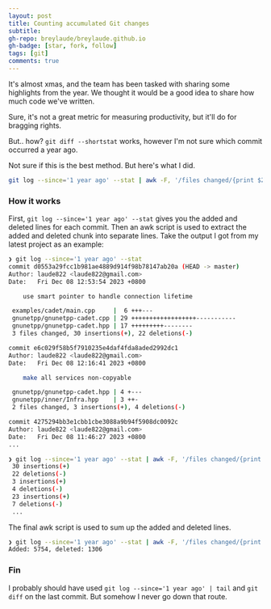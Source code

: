 ```yaml
---
layout: post
title: Counting accumulated Git changes
subtitle: 
gh-repo: breylaude/breylaude.github.io
gh-badge: [star, fork, follow]
tags: [git]
comments: true
---
```


It's almost xmas, and the team has been tasked with sharing some highlights from the year. We thought it would be a good idea to share how much code we've written. 

Sure, it's not a great metric for measuring productivity, but it'll do for bragging rights. 

But.. how? `git diff --shortstat` works, however I'm not sure which commit occurred a year ago.

Not sure if this is the best method. But here's what I did.

```bash
git log --since='1 year ago' --stat | awk -F, '/files changed/{print $2; if($3 != "") print $3}' | awk -F' ' '{if($2 == "insertions(+)") added += $1; else deleted += $1} END {print "Added: " added ", deleted " deleted}'
```

### How it works
First, `git log --since='1 year ago' --stat` gives you the added and deleted lines for each commit. Then an awk script is used to extract the added and deleted chunk into separate lines. Take the output I got from my latest project as an example:

```bash
❯ git log --since='1 year ago' --stat
commit d0553a29fcc1b981ae4889d914f98b78147ab20a (HEAD -> master)
Author: laude822 <laude822@gmail.com>
Date:   Fri Dec 08 12:53:54 2023 +0800

    use smart pointer to handle connection lifetime

 examples/cadet/main.cpp     |  6 +++---
 gnunetpp/gnunetpp-cadet.cpp | 29 ++++++++++++++++++-----------
 gnunetpp/gnunetpp-cadet.hpp | 17 +++++++++--------
 3 files changed, 30 insertions(+), 22 deletions(-)

commit e6c029f58b5f7910235e4daf4fda8aded2992dc1
Author: laude822 <laude822@gmail.com>
Date:   Fri Dec 08 12:16:41 2023 +0800

    make all services non-copyable

 gnunetpp/gnunetpp-cadet.hpp | 4 +---
 gnunetpp/inner/Infra.hpp    | 3 ++-
 2 files changed, 3 insertions(+), 4 deletions(-)

commit 4275294bb3e1cbb1cbe3088a9b94f5908dc0092c
Author: laude822 <laude822@gmail.com>
Date:   Fri Dec 08 11:46:27 2023 +0800
...

❯ git log --since='1 year ago' --stat | awk -F, '/files changed/{print $2; if($3 != "") print $3}'
 30 insertions(+)
 22 deletions(-)
 3 insertions(+)
 4 deletions(-)
 23 insertions(+)
 7 deletions(-)
 ...
```

The final awk script is used to sum up the added and deleted lines.

```bash
❯ git log --since='1 year ago' --stat | awk -F, '/files changed/{print $2; if($3 != "") print $3}' | awk -F' ' '{if($2 == "insertions(+)") added += $1; else deleted += $1} END {print "Added: " added ", deleted: " deleted}'
Added: 5754, deleted: 1306
```
### Fin
I probably should have used `git log --since='1 year ago' | tail` and `git diff` on the last commit. But somehow I never go down that route.
